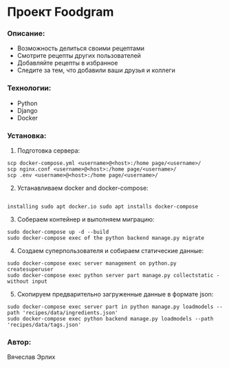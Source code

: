 
# Проект Foodgram


### Описание:
- Возможность делиться своими рецептами
- Смотрите рецепты других пользователей
- Добавляйте рецепты в избранное
- Следите за тем, что добавили ваши друзья и коллеги

### Технологии:
- Python
- Django
- Docker

### Установка:


1. Подготовка сервера:
```
scp docker-compose.yml <username>@<host>:/home page/<username>/
scp nginx.conf <username>@<host>:/home page/<username>/
scp .env <username>@<host>:/home page/<username>/

```
2. Устанавливаем docker and docker-compose:
```

installing sudo apt docker.io sudo apt installs docker-compose
```
3. Собераем контейнер и выполняем миграцию:
```
sudo docker-compose up -d --build
sudo docker-compose exec of the python backend manage.py migrate
```
4. Создаем суперпользователя и собираем статические данные:
```
sudo docker-compose exec server management on python.py createsuperuser
sudo docker-compose exec python server part manage.py collectstatic -without input
```
5. Скопируем предварительно загруженные данные в формате json:
```
sudo docker-compose exec server part in python manage.py loadmodels --path 'recipes/data/ingredients.json'
sudo docker-compose exec python backend manage.py loadmodels --path 'recipes/data/tags.json'
```

### Автор:
Вячеслав Эрлих
